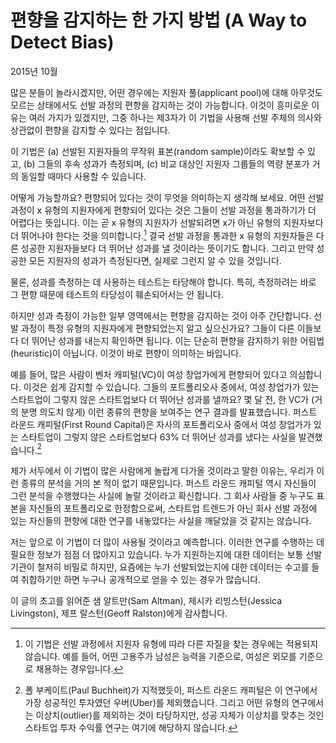 # 편향을 감지하는 한 가지 방법 (A Way to Detect Bias)

2015년 10월

많은 분들이 놀라시겠지만, 어떤 경우에는 지원자 풀(applicant pool)에 대해 아무것도 모르는 상태에서도 선발 과정의 편향을 감지하는 것이 가능합니다. 이것이 흥미로운 이유는 여러 가지가 있겠지만, 그중 하나는 제3자가 이 기법을 사용해 선발 주체의 의사와 상관없이 편향을 감지할 수 있다는 점입니다.

이 기법은 (a) 선발된 지원자들의 무작위 표본(random sample)이라도 확보할 수 있고, (b) 그들의 후속 성과가 측정되며, (c) 비교 대상인 지원자 그룹들의 역량 분포가 거의 동일할 때마다 사용할 수 있습니다.

어떻게 가능할까요? 편향되어 있다는 것이 무엇을 의미하는지 생각해 보세요. 어떤 선발 과정이 x 유형의 지원자에게 편향되어 있다는 것은 그들이 선발 과정을 통과하기가 더 어렵다는 뜻입니다. 이는 곧 x 유형의 지원자가 선발되려면 x가 아닌 유형의 지원자보다 더 뛰어나야 한다는 것을 의미합니다.[^1] 결국 선발 과정을 통과한 x 유형의 지원자들은 다른 성공한 지원자들보다 더 뛰어난 성과를 낼 것이라는 뜻이기도 합니다. 그리고 만약 성공한 모든 지원자의 성과가 측정된다면, 실제로 그런지 알 수 있을 것입니다.

물론, 성과를 측정하는 데 사용하는 테스트는 타당해야 합니다. 특히, 측정하려는 바로 그 편향 때문에 테스트의 타당성이 훼손되어서는 안 됩니다.

하지만 성과 측정이 가능한 일부 영역에서는 편향을 감지하는 것이 아주 간단합니다. 선발 과정이 특정 유형의 지원자에게 편향되었는지 알고 싶으신가요? 그들이 다른 이들보다 더 뛰어난 성과를 내는지 확인하면 됩니다. 이는 단순히 편향을 감지하기 위한 어림법(heuristic)이 아닙니다. 이것이 바로 편향이 의미하는 바입니다.

예를 들어, 많은 사람이 벤처 캐피털(VC)이 여성 창업가에게 편향되어 있다고 의심합니다. 이것은 쉽게 감지할 수 있습니다. 그들의 포트폴리오사 중에서, 여성 창업가가 있는 스타트업이 그렇지 않은 스타트업보다 더 뛰어난 성과를 낼까요? 몇 달 전, 한 VC가 (거의 분명 의도치 않게) 이런 종류의 편향을 보여주는 연구 결과를 발표했습니다. 퍼스트 라운드 캐피털(First Round Capital)은 자사의 포트폴리오사 중에서 여성 창업가가 있는 스타트업이 그렇지 않은 스타트업보다 63% 더 뛰어난 성과를 냈다는 사실을 발견했습니다.[^2]

제가 서두에서 이 기법이 많은 사람에게 놀랍게 다가올 것이라고 말한 이유는, 우리가 이런 종류의 분석을 거의 본 적이 없기 때문입니다. 퍼스트 라운드 캐피털 역시 자신들이 그런 분석을 수행했다는 사실에 놀랄 것이라고 확신합니다. 그 회사 사람들 중 누구도 표본을 자신들의 포트폴리오로 한정함으로써, 스타트업 트렌드가 아닌 회사 선발 과정에 있는 자신들의 편향에 대한 연구를 내놓았다는 사실을 깨달았을 것 같지는 않습니다.

저는 앞으로 이 기법이 더 많이 사용될 것이라고 예측합니다. 이러한 연구를 수행하는 데 필요한 정보가 점점 더 많아지고 있습니다. 누가 지원하는지에 대한 데이터는 보통 선발 기관이 철저히 비밀로 하지만, 요즘에는 누가 선발되었는지에 대한 데이터는 수고를 들여 취합하기만 하면 누구나 공개적으로 얻을 수 있는 경우가 많습니다.

이 글의 초고를 읽어준 샘 알트만(Sam Altman), 제시카 리빙스턴(Jessica Livingston), 제프 랄스턴(Geoff Ralston)에게 감사합니다.

[^1]: 이 기법은 선발 과정에서 지원자 유형에 따라 다른 자질을 찾는 경우에는 적용되지 않습니다. 예를 들어, 어떤 고용주가 남성은 능력을 기준으로, 여성은 외모를 기준으로 채용하는 경우입니다.
[^2]: 폴 부케이트(Paul Buchheit)가 지적했듯이, 퍼스트 라운드 캐피털은 이 연구에서 가장 성공적인 투자였던 우버(Uber)를 제외했습니다. 그리고 어떤 유형의 연구에서는 이상치(outlier)를 제외하는 것이 타당하지만, 성공 자체가 이상치를 맞추는 것인 스타트업 투자 수익률 연구는 여기에 해당하지 않습니다.